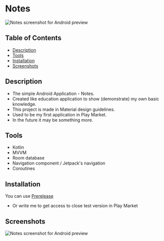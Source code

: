 # Notes 
![Notes screenshot for Android preview](https://github.com/Slex93/Notes/blob/master/ic_launcher_test.png "Notes for Android")



## Table of Contents

- [Description](#description)
- [Tools](#tools)
- [Installation](#installation)
- [Screenshots](#screenshots)

## Description
  
- The simple Android Application - Notes. 
- Created like education application to show (demonstrate) my own basic knowledge. 
- This project is made in Material design guidelines.
- Used to be my first application in Play Market. 
- In the future it may be something more.

## Tools

- Kotlin
- MVVM
- Room database
- Navigation component / Jetpack's navigation
- Coroutines

## Installation

You can use [Prerelease](https://github.com/Slex93/Notes/releases) 

- Or write me to get access to close test version in Play Market

## Screenshots

![Notes screenshot for Android preview](https://github.com/Slex93/Notes/blob/master/notes_screenshot.png "Notes for Android")

